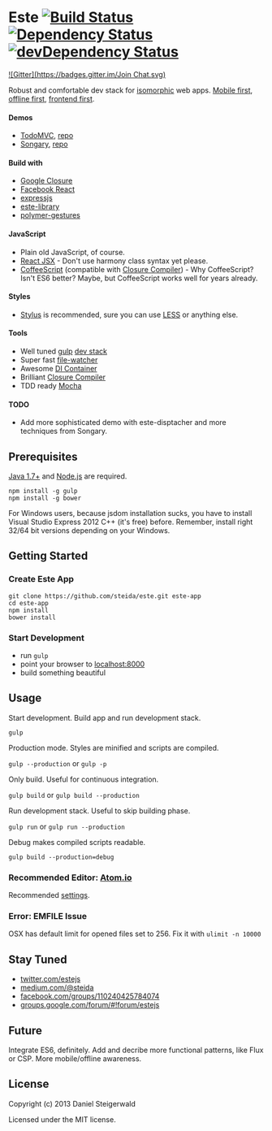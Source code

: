 # Este [![Build Status](https://secure.travis-ci.org/steida/este.png?branch=master)](http://travis-ci.org/steida/este) [![Dependency Status](https://david-dm.org/steida/este.png)](https://david-dm.org/steida/este) [![devDependency Status](https://david-dm.org/steida/este/dev-status.png)](https://david-dm.org/steida/este#info=devDependencies)
[![Gitter](https://badges.gitter.im/Join Chat.svg)](https://gitter.im/steida/este?utm_source=badge&utm_medium=badge&utm_campaign=pr-badge&utm_content=badge)

Robust and comfortable dev stack for [isomorphic](http://nerds.airbnb.com/isomorphic-javascript-future-web-apps/) web apps. [Mobile first](http://www.lukew.com/ff/entry.asp?933), [offline first](https://developer.chrome.com/apps/offline_apps), [frontend first](http://frontendfirst.com).

#### Demos
  - [TodoMVC](http://steida-este-todomvc.jit.su/), [repo](https://github.com/steida/este-todomvc)
  - [Songary](https://github.com/steida/songary), [repo](https://github.com/steida/songary)

#### Build with
  - [Google Closure](https://developers.google.com/closure/library/)
  - [Facebook React](http://facebook.github.io/react/)
  - [expressjs](http://expressjs.com/)
  - [este-library](https://github.com/steida/este-library)
  - [polymer-gestures](https://github.com/Polymer/polymer-gestures)

#### JavaScript
  - Plain old JavaScript, of course.
  - [React JSX](http://facebook.github.io/react/docs/jsx-in-depth.html) - Don't use harmony class syntax yet please.
  - [CoffeeScript](coffeescript.org) (compatible with [Closure Compiler](https://developers.google.com/closure/compiler/)) - Why CoffeeScript? Isn't ES6 better? Maybe, but CoffeeScript works well for years already.

#### Styles
  - [Stylus](http://learnboost.github.io/stylus/) is recommended, sure you can use [LESS](https://github.com/plus3network/gulp-less) or anything else.

#### Tools
  - Well tuned [gulp](http://gulpjs.com) [dev stack](https://github.com/steida/gulp-este)
  - Super fast [file-watcher](https://github.com/steida/este-watch)
  - Awesome [DI Container](https://github.com/steida/gulp-closure-dicontainer)
  - Brilliant [Closure Compiler](https://developers.google.com/closure/compiler/)
  - TDD ready [Mocha](http://visionmedia.github.io/mocha)

#### TODO
  - Add more sophisticated demo with este-disptacher and more techniques from Songary. 

## Prerequisites
  [Java 1.7+](http://www.oracle.com/technetwork/java/javase/downloads/index.html) and [Node.js](http://nodejs.org) are required.
  ```shell
  npm install -g gulp
  npm install -g bower
  ```

For Windows users, because jsdom installation sucks, you have to install Visual Studio Express 2012 C++ (it's free) before. Remember, install right 32/64 bit versions depending on your Windows.

## Getting Started

### Create Este App

  ```shell
  git clone https://github.com/steida/este.git este-app
  cd este-app
  npm install
  bower install
  ```

### Start Development

  - run ```gulp```
  - point your browser to [localhost:8000](http://localhost:8000)
  - build something beautiful

## Usage

  Start development. Build app and run development stack.

  ```gulp ```

  Production mode. Styles are minified and scripts are compiled.

  ```gulp --production``` or ```gulp -p```

  Only build. Useful for continuous integration.

  ```gulp build``` or ```gulp build --production```

  Run development stack. Useful to skip building phase.

  ```gulp run``` or ```gulp run --production```

  Debug makes compiled scripts readable.

  ```gulp build --production=debug```

### Recommended Editor: [Atom.io](http://atom.io)

Recommended [settings](https://github.com/steida/atom-io-settings).

### Error: EMFILE Issue

OSX has default limit for opened files set to 256. Fix it with ```ulimit -n 10000```

## Stay Tuned

  - [twitter.com/estejs](https://twitter.com/estejs)
  - [medium.com/@steida](https://medium.com/@steida)
  - [facebook.com/groups/110240425784074](https://www.facebook.com/groups/110240425784074/)
  - [groups.google.com/forum/#!forum/estejs](https://groups.google.com/forum/#!forum/estejs)

## Future

Integrate ES6, definitely. Add and decribe more functional patterns, like Flux or CSP. More mobile/offline awareness. 

## License
Copyright (c) 2013 Daniel Steigerwald

Licensed under the MIT license.
